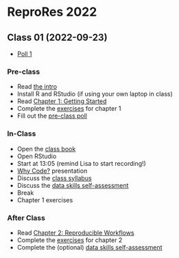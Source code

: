 # ReproRes 2022

## Class 01 (2022-09-23)
<!--
* [Recording](): check the Teams channel for the recording passcode
-->
* [Poll 1](https://debruine.github.io/reprores_2022/polls/poll-01.html)

### Pre-class 

- Read [the intro](https://psyteachr.github.io/reprores-v3/) 
- Install R and RStudio (if using your own laptop in class)
- Read [Chapter 1: Getting Started](https://psyteachr.github.io/reprores-v3/intro.html) 
- Complete the [exercises](https://psyteachr.github.io/reprores-v3/exercises.html) for chapter 1
- Fill out the [pre-class poll](https://forms.gle/m6MuVqLpxoakyCGk7)

### In-Class

- Open the [class book](https://psyteachr.github.io/reprores-v3/)
- Open RStudio 
- Start at 13:05 (remind Lisa to start recording!)
- [Why Code?](https://debruine.github.io/why-code/) presentation
- Discuss the [class syllabus](https://moodle.gla.ac.uk/course/view.php?id=33447&section=1)
- Discuss the [data skills self-assessment](https://moodle.gla.ac.uk/mod/assign/view.php?id=3103593)
- Break
- Chapter 1 exercises


### After Class

- Read [Chapter 2: Reproducible Workflows](https://psyteachr.github.io/reprores-v3/repro.html)
- Complete the [exercises](https://psyteachr.github.io/reprores-v3/exercises.html) for chapter 2
- Complete the (optional) [data skills self-assessment](https://moodle.gla.ac.uk/mod/assign/view.php?id=3103593)
